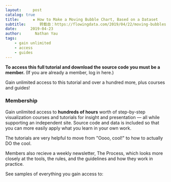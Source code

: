 ```yaml
---
layout:     post
catalog: true
title:      ✚ How to Make a Moving Bubble Chart, Based on a Dataset
subtitle:      转载自：https://flowingdata.com/2019/04/22/moving-bubbles-tutorial-v2/
date:      2019-04-23
author:      Nathan Yau
tags:
    - gain unlimited
    - access
    - guides
---
```



**To access this full tutorial and download the source code you must be a member.**
(If you are already a member, log in here.)


Gain unlimited access to this tutorial and over a hundred more, plus courses and guides!

### Membership

Gain unlimited access to **hundreds of hours** worth of step-by-step visualization courses and tutorials for insight and presentation — all while supporting an independent site. Source code and data is included so that you can more easily apply what you learn in your own work.


The tutorials are very helpful to move from "Oooo, cool!" to how to actually DO the cool.



Members also recieve a weekly newsletter, The Process, which looks more closely at the tools, the rules, and the guidelines and how they work in practice.



See samples of everything you gain access to:


